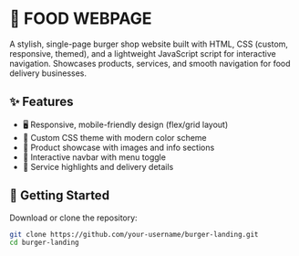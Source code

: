 # 🍔 FOOD WEBPAGE
A stylish, single-page burger shop website built with HTML, CSS (custom, responsive, themed), and a lightweight JavaScript script for interactive navigation. Showcases products, services, and smooth navigation for food delivery businesses.

## ✨ Features
- 🖥️ Responsive, mobile-friendly design (flex/grid layout)
- 🎨 Custom CSS theme with modern color scheme
- 🍔 Product showcase with images and info sections
- 🧭 Interactive navbar with menu toggle
- 🚚 Service highlights and delivery details

## 🚀 Getting Started
Download or clone the repository:

```bash
git clone https://github.com/your-username/burger-landing.git
cd burger-landing